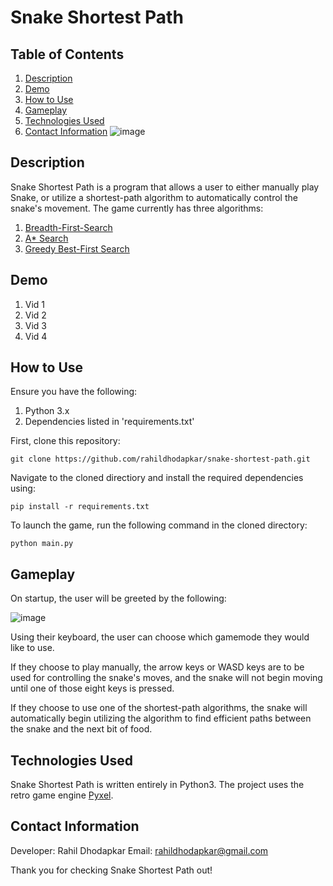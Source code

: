# Snake Shortest Path
## Table of Contents
1. [Description](#description)
2. [Demo](#demo)
3. [How to Use](#how-to-use)
4. [Gameplay](#gameplay)
5. [Technologies Used](#technologies-used)
6. [Contact Information](#contact-information)
![image](https://github.com/rahildhodapkar/snake-shortest-path/assets/115059842/b9d4ae67-4660-4780-a98d-ed5551317388)
## Description
Snake Shortest Path is a program that allows a user to either manually play Snake, or utilize a shortest-path algorithm to automatically control the snake's movement. The game currently has three algorithms:   
1. [Breadth-First-Search](https://www.freecodecamp.org/news/exploring-the-applications-and-limits-of-breadth-first-search-to-the-shortest-paths-in-a-weighted-1e7b28b3307/)
2. [A* Search](https://en.wikipedia.org/wiki/A*_search_algorithm)
3. [Greedy Best-First Search](https://en.wikipedia.org/wiki/Best-first_search)
## Demo
1. Vid 1
2. Vid 2
3. Vid 3
4. Vid 4
## How to Use
Ensure you have the following:
1. Python 3.x
2. Dependencies listed in 'requirements.txt'

First, clone this repository:
```
git clone https://github.com/rahildhodapkar/snake-shortest-path.git
```
Navigate to the cloned directiory and install the required dependencies using:
```
pip install -r requirements.txt
```
To launch the game, run the following command in the cloned directory:
```
python main.py
```
## Gameplay
On startup, the user will be greeted by the following:

![image](https://github.com/rahildhodapkar/snake-shortest-path/assets/115059842/32efa7fa-bf18-4f0a-b7dd-31f9783e4c46)

Using their keyboard, the user can choose which gamemode they would like to use. 

If they choose to play manually, the arrow keys or WASD keys are to be used for controlling the snake's moves, and the snake will not begin moving until one of those eight keys is pressed. 

If they choose to use one of the shortest-path algorithms, the snake will automatically begin utilizing the algorithm to find efficient paths between the snake and the next bit of food.

## Technologies Used
Snake Shortest Path is written entirely in Python3. The project uses the retro game engine [Pyxel](https://github.com/kitao/pyxel). 

## Contact Information
Developer: Rahil Dhodapkar
Email: rahildhodapkar@gmail.com


Thank you for checking Snake Shortest Path out!



